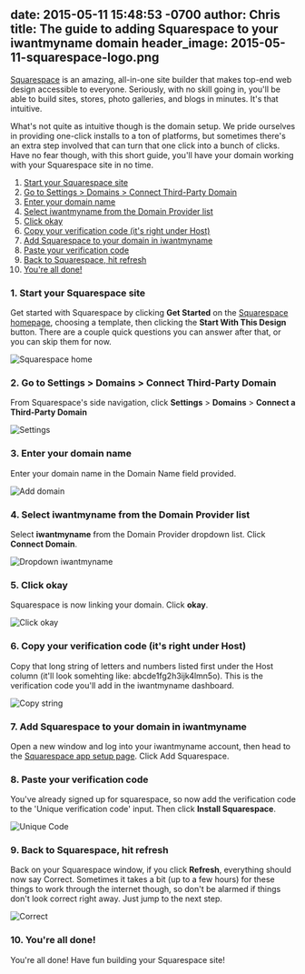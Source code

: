 date: 2015-05-11 15:48:53 -0700
author: Chris
title: The guide to adding Squarespace to your iwantmyname domain
header_image: 2015-05-11-squarespace-logo.png
----

<!-- excerpt -->

[Squarespace](https://iwantmyname.com/features/applications/custom-domain-apps/websites/squarespace-build-your-website-with-own-url) is an amazing, all-in-one site builder that makes top-end web design accessible to everyone. Seriously, with no skill going in, you'll be able to build sites, stores, photo galleries, and blogs in minutes. It's that intuitive. 

What's not quite as intuitive though is the domain setup. We pride ourselves in providing one-click installs to a ton of platforms, but sometimes there's an extra step involved that can turn that one click into a bunch of clicks. Have no fear though, with this short guide, you'll have your domain working with your Squarespace site in no time. 

<!-- /excerpt -->

1. [Start your Squarespace site](#section-1)
2. [Go to Settings > Domains > Connect Third-Party Domain](#section-2)
3. [Enter your domain name](#section-3)
4. [Select iwantmyname from the Domain Provider list](#section-4)
5. [Click okay](#section-5)
6. [Copy your verification code (it's right under Host)](#section-6)
7. [Add Squarespace to your domain in iwantmyname](#section-7)
8. [Paste your verification code](#section-8)
9. [Back to Squarespace, hit refresh](#section-9)
10. [You're all done!](#section-10)

<h3 id="section-1">1. Start your Squarespace site</h3>

Get started with Squarespace by clicking **Get Started** on the [Squarespace homepage](http://squarespace.com), choosing a template, then clicking the **Start With This Design** button. There are a couple quick questions you can answer after that, or you can skip them for now. 

![Squarespace home](/media/2015-05-11-squarespace-home.jpg)

<h3 id="section-2">2. Go to Settings > Domains > Connect Third-Party Domain</h3>

From Squarespace's side navigation, click **Settings** > **Domains** > **Connect a Third-Party Domain**

![Settings](/media/2015-05-11-squarespace-settings.jpg)

<h3 id="section-3">3. Enter your domain name</h3>

Enter your domain name in the Domain Name field provided.

![Add domain](/media/2015-05-11-squarespace-domain-iwantmyblog.jpg)

<h3 id="section-4">4. Select iwantmyname from the Domain Provider list</h3>

Select **iwantmyname** from the Domain Provider dropdown list. Click **Connect Domain**.

![Dropdown iwantmyname](/media/2015-05-11-squarespace-select-iwantmyname.jpg)

<h3 id="section-5">5. Click okay</h3>

Squarespace is now linking your domain. Click **okay**. 

![Click okay](/media/2015-05-11-squarespace-in-progress.jpg)

<h3 id="section-6">6. Copy your verification code (it's right under Host)</h3>

Copy that long string of letters and numbers listed first under the Host column (it'll look somehting like: abcde1fg2h3ijk4lmn5o). This is the verification code you'll add in the iwantmyname dashboard. 

![Copy string](/media/2015-05-11-squarespace-host.jpg)

<h3 id="section-7">7. Add Squarespace to your domain in iwantmyname</h3>

Open a new window and log into your iwantmyname account, then head to the [Squarespace app setup page](https://iwantmyname.com/dashboard/apps/setup/Squarespace/). Click Add Squarespace. 

<h3 id="section-8">8. Paste your verification code</h3>

You've already signed up for squarespace, so now add the verification code to the 'Unique verification code' input. Then click **Install Squarespace**.

![Unique Code](/media/2015-05-11-squarespace-unique-ver.jpg)

<h3 id="section-9">9. Back to Squarespace, hit refresh</h3>

Back on your Squarespace window, if you click **Refresh**, everything should now say Correct. Sometimes it takes a bit (up to a few hours) for these things to work through the internet though, so don't be alarmed if things don't look correct right away. Just jump to the next step.

![Correct](/media/2015-05-11-squarespace-correct.jpg)

<h3 id="section-10">10. You're all done!</h3>

You're all done! Have fun building your Squarespace site!
